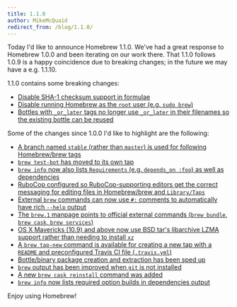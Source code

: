 ```yaml
---
title: 1.1.0
author: MikeMcQuaid
redirect_from: /blog/1.1.0/
---
```


Today I'd like to announce Homebrew 1.1.0. We've had a great response to Homebrew 1.0.0 and been iterating on our work there. That 1.1.0 follows 1.0.9 is a happy coincidence due to breaking changes; in the future we may have a e.g. 1.1.10.

1.1.0 contains some breaking changes:

- [Disable SHA-1 checksum support in formulae](https://github.com/Homebrew/brew/pull/1451)
- [Disable running Homebrew as the `root` user (e.g. `sudo brew`)](https://github.com/Homebrew/brew/pull/1452)
- [Bottles with `_or_later` tags no longer use `_or_later` in their filenames so the existing bottle can be reused](https://github.com/Homebrew/brew/pull/1446)

Some of the changes since 1.0.0 I'd like to highlight are the following:

- [A branch named `stable` (rather than `master`) is used for following Homebrew/brew tags](https://github.com/Homebrew/brew/pull/1121)
- [`brew test-bot` has moved to its own tap](https://github.com/homebrew/homebrew-test-bot)
- [`brew info` now also lists `Requirements` (e.g. `depends_on :foo`) as well as dependencies](https://github.com/Homebrew/brew/pull/1004)
- [RuboCop configured so RuboCop-supporting editors get the correct messaging for editing files in Homebrew/brew and `Library/Taps`](https://github.com/Homebrew/brew/pull/1128)
- [External `brew` commands can now use `#:` comments to automatically have rich `--help` output](https://github.com/Homebrew/brew/pull/1205)
- [The `brew.1` manpage points to official external commands (`brew bundle`, `brew cask`, `brew services`)](https://github.com/Homebrew/brew/pull/1214)
- [OS X Mavericks (10.9) and above now use BSD tar's libarchive LZMA support rather than needing to install `xz`](https://github.com/Homebrew/brew/pull/1279)
- [A `brew tap-new` command is available for creating a new tap with a `README` and preconfigured Travis CI file (`.travis.yml`)](https://github.com/Homebrew/brew/pull/1277)
- [Bottle/binary package creation and extraction has been sped up](https://github.com/Homebrew/brew/pull/1253)
- [`brew` output has been improved when `git` is not installed](https://github.com/Homebrew/brew/pull/1380)
- [A new `brew cask reinstall` command was added](https://github.com/Homebrew/brew/pull/1248)
- [`brew info` now lists required option builds in dependencies output](https://github.com/Homebrew/brew/pull/1308)

Enjoy using Homebrew!
